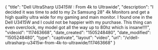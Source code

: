 {
    "title": "Dell UltraSharp U3415W : From 4k to Ultrawide",
    "description": "I decided it was time to add to my 2x Samsung 28\" 4k Monitors and get a high quality ultra wide for my gaming and main monitor. I found one in the Dell U3415W and I could not be happier with my purchase. This thing can even overclock, my model got all the way up to 80hz which is insane!!!!",
    "videoid": "117463668",
    "date_created": "1505248480",
    "date_modified": "1505248480",
    "type": "captivate",
    "layout": "video",
    "url": "\/v\/dell-ultrasharp-u3415w-from-4k-to-ultrawide\/117463668"
}